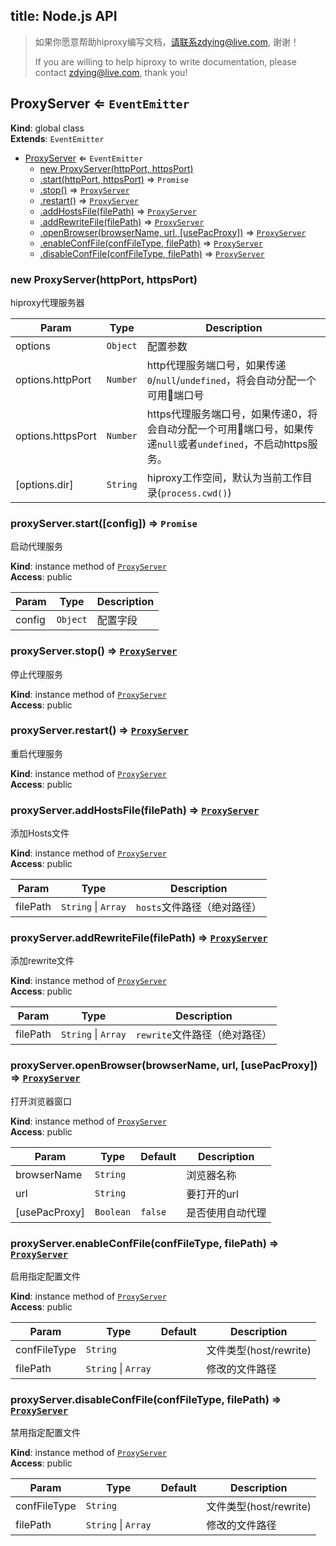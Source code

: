 title: Node.js API
---

> 如果你愿意帮助hiproxy编写文档，请联系zdying@live.com, 谢谢！
> 
> If you are willing to help hiproxy to write documentation, please contact zdying@live.com, thank you!

<a name="ProxyServer"></a>

## ProxyServer ⇐ <code>EventEmitter</code>
**Kind**: global class  
**Extends**: <code>EventEmitter</code>  

* [ProxyServer](#ProxyServer) ⇐ <code>EventEmitter</code>
    * [new ProxyServer(httpPort, httpsPort)](#new_ProxyServer_new)
    * [.start(httpPort, httpsPort)](#ProxyServer+start) ⇒ <code>Promise</code>
    * [.stop()](#ProxyServer+stop) ⇒ [<code>ProxyServer</code>](#ProxyServer)
    * [.restart()](#ProxyServer+restart) ⇒ [<code>ProxyServer</code>](#ProxyServer)
    * [.addHostsFile(filePath)](#ProxyServer+addHostsFile) ⇒ [<code>ProxyServer</code>](#ProxyServer)
    * [.addRewriteFile(filePath)](#ProxyServer+addRewriteFile) ⇒ [<code>ProxyServer</code>](#ProxyServer)
    * [.openBrowser(browserName, url, [usePacProxy])](#ProxyServer+openBrowser) ⇒ [<code>ProxyServer</code>](#ProxyServer)
    * [.enableConfFile(confFileType, filePath)](#ProxyServer+enableConfFile) ⇒ [<code>ProxyServer</code>](#ProxyServer)
    * [.disableConfFile(confFileType, filePath)](#ProxyServer+disableConfFile) ⇒ [<code>ProxyServer</code>](#ProxyServer)
    
<a name="new_ProxyServer_new"></a>

### new ProxyServer(httpPort, httpsPort)
hiproxy代理服务器

| Param | Type | Description |
| --- | --- | --- |
| options | <code>Object</code> | 配置参数 |
| options.httpPort | <code>Number</code> | http代理服务端口号，如果传递`0`/`null`/`undefined`，将会自动分配一个可用端口号 |
| options.httpsPort | <code>Number</code> | https代理服务端口号，如果传递0，将会自动分配一个可用端口号，如果传递`null`或者`undefined`，不启动https服务。 |
| [options.dir] | <code>String</code> | hiproxy工作空间，默认为当前工作目录(`process.cwd()`) |

<a name="ProxyServer+start"></a>

### proxyServer.start([config]) ⇒ <code>Promise</code>
启动代理服务

**Kind**: instance method of [<code>ProxyServer</code>](#ProxyServer)  
**Access**: public  

| Param | Type | Description |
| --- | --- | --- |
| config | <code>Object</code> | 配置字段 |

<a name="ProxyServer+stop"></a>

### proxyServer.stop() ⇒ [<code>ProxyServer</code>](#ProxyServer)
停止代理服务

**Kind**: instance method of [<code>ProxyServer</code>](#ProxyServer)  
**Access**: public  
<a name="ProxyServer+restart"></a>

### proxyServer.restart() ⇒ [<code>ProxyServer</code>](#ProxyServer)
重启代理服务

**Kind**: instance method of [<code>ProxyServer</code>](#ProxyServer)  
**Access**: public  
<a name="ProxyServer+addHostsFile"></a>

### proxyServer.addHostsFile(filePath) ⇒ [<code>ProxyServer</code>](#ProxyServer)
添加Hosts文件

**Kind**: instance method of [<code>ProxyServer</code>](#ProxyServer)  
**Access**: public  

| Param | Type | Description |
| --- | --- | --- |
| filePath | <code>String</code> \| <code>Array</code> | `hosts`文件路径（绝对路径） |

<a name="ProxyServer+addRewriteFile"></a>

### proxyServer.addRewriteFile(filePath) ⇒ [<code>ProxyServer</code>](#ProxyServer)
添加rewrite文件

**Kind**: instance method of [<code>ProxyServer</code>](#ProxyServer)  
**Access**: public  

| Param | Type | Description |
| --- | --- | --- |
| filePath | <code>String</code> \| <code>Array</code> | `rewrite`文件路径（绝对路径） |

<a name="ProxyServer+openBrowser"></a>

### proxyServer.openBrowser(browserName, url, [usePacProxy]) ⇒ [<code>ProxyServer</code>](#ProxyServer)
打开浏览器窗口

**Kind**: instance method of [<code>ProxyServer</code>](#ProxyServer)  
**Access**: public  

| Param | Type | Default | Description |
| --- | --- | --- | --- |
| browserName | <code>String</code> |  | 浏览器名称 |
| url | <code>String</code> |  | 要打开的url |
| [usePacProxy] | <code>Boolean</code> | <code>false</code> | 是否使用自动代理 |

<a name="ProxyServer+enableConfFile"></a>

### proxyServer.enableConfFile(confFileType, filePath) ⇒ [<code>ProxyServer</code>](#ProxyServer)
启用指定配置文件

**Kind**: instance method of [<code>ProxyServer</code>](#ProxyServer)  
**Access**: public  

| Param | Type | Default | Description |
| --- | --- | --- | --- |
| confFileType | <code>String</code> |  | 文件类型(host/rewrite) |
| filePath | <code>String</code> \| <code>Array</code> |  | 修改的文件路径 |

<a name="ProxyServer+disableConfFile"></a>

### proxyServer.disableConfFile(confFileType, filePath) ⇒ [<code>ProxyServer</code>](#ProxyServer)
禁用指定配置文件

**Kind**: instance method of [<code>ProxyServer</code>](#ProxyServer)  
**Access**: public  

| Param | Type | Default | Description |
| --- | --- | --- | --- |
| confFileType | <code>String</code> |  | 文件类型(host/rewrite) |
| filePath | <code>String</code> \| <code>Array</code> |  | 修改的文件路径 |
